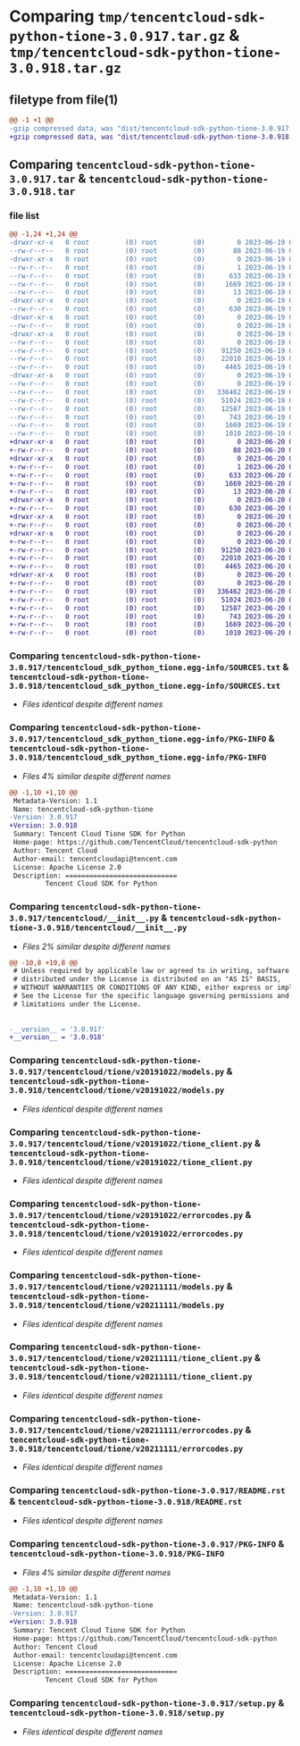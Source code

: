 # Comparing `tmp/tencentcloud-sdk-python-tione-3.0.917.tar.gz` & `tmp/tencentcloud-sdk-python-tione-3.0.918.tar.gz`

## filetype from file(1)

```diff
@@ -1 +1 @@
-gzip compressed data, was "dist/tencentcloud-sdk-python-tione-3.0.917.tar", last modified: Mon Jun 19 00:35:33 2023, max compression
+gzip compressed data, was "dist/tencentcloud-sdk-python-tione-3.0.918.tar", last modified: Tue Jun 20 02:50:41 2023, max compression
```

## Comparing `tencentcloud-sdk-python-tione-3.0.917.tar` & `tencentcloud-sdk-python-tione-3.0.918.tar`

### file list

```diff
@@ -1,24 +1,24 @@
-drwxr-xr-x   0 root         (0) root         (0)        0 2023-06-19 00:35:33.000000 tencentcloud-sdk-python-tione-3.0.917/
--rw-r--r--   0 root         (0) root         (0)       88 2023-06-19 00:35:33.000000 tencentcloud-sdk-python-tione-3.0.917/setup.cfg
-drwxr-xr-x   0 root         (0) root         (0)        0 2023-06-19 00:35:33.000000 tencentcloud-sdk-python-tione-3.0.917/tencentcloud_sdk_python_tione.egg-info/
--rw-r--r--   0 root         (0) root         (0)        1 2023-06-19 00:35:33.000000 tencentcloud-sdk-python-tione-3.0.917/tencentcloud_sdk_python_tione.egg-info/dependency_links.txt
--rw-r--r--   0 root         (0) root         (0)      633 2023-06-19 00:35:33.000000 tencentcloud-sdk-python-tione-3.0.917/tencentcloud_sdk_python_tione.egg-info/SOURCES.txt
--rw-r--r--   0 root         (0) root         (0)     1669 2023-06-19 00:35:33.000000 tencentcloud-sdk-python-tione-3.0.917/tencentcloud_sdk_python_tione.egg-info/PKG-INFO
--rw-r--r--   0 root         (0) root         (0)       13 2023-06-19 00:35:33.000000 tencentcloud-sdk-python-tione-3.0.917/tencentcloud_sdk_python_tione.egg-info/top_level.txt
-drwxr-xr-x   0 root         (0) root         (0)        0 2023-06-19 00:35:33.000000 tencentcloud-sdk-python-tione-3.0.917/tencentcloud/
--rw-r--r--   0 root         (0) root         (0)      630 2023-06-19 00:35:33.000000 tencentcloud-sdk-python-tione-3.0.917/tencentcloud/__init__.py
-drwxr-xr-x   0 root         (0) root         (0)        0 2023-06-19 00:35:33.000000 tencentcloud-sdk-python-tione-3.0.917/tencentcloud/tione/
--rw-r--r--   0 root         (0) root         (0)        0 2023-06-19 00:35:33.000000 tencentcloud-sdk-python-tione-3.0.917/tencentcloud/tione/__init__.py
-drwxr-xr-x   0 root         (0) root         (0)        0 2023-06-19 00:35:33.000000 tencentcloud-sdk-python-tione-3.0.917/tencentcloud/tione/v20191022/
--rw-r--r--   0 root         (0) root         (0)        0 2023-06-19 00:35:33.000000 tencentcloud-sdk-python-tione-3.0.917/tencentcloud/tione/v20191022/__init__.py
--rw-r--r--   0 root         (0) root         (0)    91250 2023-06-19 00:35:33.000000 tencentcloud-sdk-python-tione-3.0.917/tencentcloud/tione/v20191022/models.py
--rw-r--r--   0 root         (0) root         (0)    22010 2023-06-19 00:35:33.000000 tencentcloud-sdk-python-tione-3.0.917/tencentcloud/tione/v20191022/tione_client.py
--rw-r--r--   0 root         (0) root         (0)     4465 2023-06-19 00:35:33.000000 tencentcloud-sdk-python-tione-3.0.917/tencentcloud/tione/v20191022/errorcodes.py
-drwxr-xr-x   0 root         (0) root         (0)        0 2023-06-19 00:35:33.000000 tencentcloud-sdk-python-tione-3.0.917/tencentcloud/tione/v20211111/
--rw-r--r--   0 root         (0) root         (0)        0 2023-06-19 00:35:33.000000 tencentcloud-sdk-python-tione-3.0.917/tencentcloud/tione/v20211111/__init__.py
--rw-r--r--   0 root         (0) root         (0)   336462 2023-06-19 00:35:33.000000 tencentcloud-sdk-python-tione-3.0.917/tencentcloud/tione/v20211111/models.py
--rw-r--r--   0 root         (0) root         (0)    51024 2023-06-19 00:35:33.000000 tencentcloud-sdk-python-tione-3.0.917/tencentcloud/tione/v20211111/tione_client.py
--rw-r--r--   0 root         (0) root         (0)    12587 2023-06-19 00:35:33.000000 tencentcloud-sdk-python-tione-3.0.917/tencentcloud/tione/v20211111/errorcodes.py
--rw-r--r--   0 root         (0) root         (0)      743 2023-06-19 00:35:33.000000 tencentcloud-sdk-python-tione-3.0.917/README.rst
--rw-r--r--   0 root         (0) root         (0)     1669 2023-06-19 00:35:33.000000 tencentcloud-sdk-python-tione-3.0.917/PKG-INFO
--rw-r--r--   0 root         (0) root         (0)     1010 2023-06-19 00:35:33.000000 tencentcloud-sdk-python-tione-3.0.917/setup.py
+drwxr-xr-x   0 root         (0) root         (0)        0 2023-06-20 02:50:41.000000 tencentcloud-sdk-python-tione-3.0.918/
+-rw-r--r--   0 root         (0) root         (0)       88 2023-06-20 02:50:41.000000 tencentcloud-sdk-python-tione-3.0.918/setup.cfg
+drwxr-xr-x   0 root         (0) root         (0)        0 2023-06-20 02:50:41.000000 tencentcloud-sdk-python-tione-3.0.918/tencentcloud_sdk_python_tione.egg-info/
+-rw-r--r--   0 root         (0) root         (0)        1 2023-06-20 02:50:41.000000 tencentcloud-sdk-python-tione-3.0.918/tencentcloud_sdk_python_tione.egg-info/dependency_links.txt
+-rw-r--r--   0 root         (0) root         (0)      633 2023-06-20 02:50:41.000000 tencentcloud-sdk-python-tione-3.0.918/tencentcloud_sdk_python_tione.egg-info/SOURCES.txt
+-rw-r--r--   0 root         (0) root         (0)     1669 2023-06-20 02:50:41.000000 tencentcloud-sdk-python-tione-3.0.918/tencentcloud_sdk_python_tione.egg-info/PKG-INFO
+-rw-r--r--   0 root         (0) root         (0)       13 2023-06-20 02:50:41.000000 tencentcloud-sdk-python-tione-3.0.918/tencentcloud_sdk_python_tione.egg-info/top_level.txt
+drwxr-xr-x   0 root         (0) root         (0)        0 2023-06-20 02:50:41.000000 tencentcloud-sdk-python-tione-3.0.918/tencentcloud/
+-rw-r--r--   0 root         (0) root         (0)      630 2023-06-20 02:50:41.000000 tencentcloud-sdk-python-tione-3.0.918/tencentcloud/__init__.py
+drwxr-xr-x   0 root         (0) root         (0)        0 2023-06-20 02:50:41.000000 tencentcloud-sdk-python-tione-3.0.918/tencentcloud/tione/
+-rw-r--r--   0 root         (0) root         (0)        0 2023-06-20 02:50:41.000000 tencentcloud-sdk-python-tione-3.0.918/tencentcloud/tione/__init__.py
+drwxr-xr-x   0 root         (0) root         (0)        0 2023-06-20 02:50:41.000000 tencentcloud-sdk-python-tione-3.0.918/tencentcloud/tione/v20191022/
+-rw-r--r--   0 root         (0) root         (0)        0 2023-06-20 02:50:41.000000 tencentcloud-sdk-python-tione-3.0.918/tencentcloud/tione/v20191022/__init__.py
+-rw-r--r--   0 root         (0) root         (0)    91250 2023-06-20 02:50:41.000000 tencentcloud-sdk-python-tione-3.0.918/tencentcloud/tione/v20191022/models.py
+-rw-r--r--   0 root         (0) root         (0)    22010 2023-06-20 02:50:41.000000 tencentcloud-sdk-python-tione-3.0.918/tencentcloud/tione/v20191022/tione_client.py
+-rw-r--r--   0 root         (0) root         (0)     4465 2023-06-20 02:50:41.000000 tencentcloud-sdk-python-tione-3.0.918/tencentcloud/tione/v20191022/errorcodes.py
+drwxr-xr-x   0 root         (0) root         (0)        0 2023-06-20 02:50:41.000000 tencentcloud-sdk-python-tione-3.0.918/tencentcloud/tione/v20211111/
+-rw-r--r--   0 root         (0) root         (0)        0 2023-06-20 02:50:41.000000 tencentcloud-sdk-python-tione-3.0.918/tencentcloud/tione/v20211111/__init__.py
+-rw-r--r--   0 root         (0) root         (0)   336462 2023-06-20 02:50:41.000000 tencentcloud-sdk-python-tione-3.0.918/tencentcloud/tione/v20211111/models.py
+-rw-r--r--   0 root         (0) root         (0)    51024 2023-06-20 02:50:41.000000 tencentcloud-sdk-python-tione-3.0.918/tencentcloud/tione/v20211111/tione_client.py
+-rw-r--r--   0 root         (0) root         (0)    12587 2023-06-20 02:50:41.000000 tencentcloud-sdk-python-tione-3.0.918/tencentcloud/tione/v20211111/errorcodes.py
+-rw-r--r--   0 root         (0) root         (0)      743 2023-06-20 02:50:41.000000 tencentcloud-sdk-python-tione-3.0.918/README.rst
+-rw-r--r--   0 root         (0) root         (0)     1669 2023-06-20 02:50:41.000000 tencentcloud-sdk-python-tione-3.0.918/PKG-INFO
+-rw-r--r--   0 root         (0) root         (0)     1010 2023-06-20 02:50:41.000000 tencentcloud-sdk-python-tione-3.0.918/setup.py
```

### Comparing `tencentcloud-sdk-python-tione-3.0.917/tencentcloud_sdk_python_tione.egg-info/SOURCES.txt` & `tencentcloud-sdk-python-tione-3.0.918/tencentcloud_sdk_python_tione.egg-info/SOURCES.txt`

 * *Files identical despite different names*

### Comparing `tencentcloud-sdk-python-tione-3.0.917/tencentcloud_sdk_python_tione.egg-info/PKG-INFO` & `tencentcloud-sdk-python-tione-3.0.918/tencentcloud_sdk_python_tione.egg-info/PKG-INFO`

 * *Files 4% similar despite different names*

```diff
@@ -1,10 +1,10 @@
 Metadata-Version: 1.1
 Name: tencentcloud-sdk-python-tione
-Version: 3.0.917
+Version: 3.0.918
 Summary: Tencent Cloud Tione SDK for Python
 Home-page: https://github.com/TencentCloud/tencentcloud-sdk-python
 Author: Tencent Cloud
 Author-email: tencentcloudapi@tencent.com
 License: Apache License 2.0
 Description: ============================
         Tencent Cloud SDK for Python
```

### Comparing `tencentcloud-sdk-python-tione-3.0.917/tencentcloud/__init__.py` & `tencentcloud-sdk-python-tione-3.0.918/tencentcloud/__init__.py`

 * *Files 2% similar despite different names*

```diff
@@ -10,8 +10,8 @@
 # Unless required by applicable law or agreed to in writing, software
 # distributed under the License is distributed on an "AS IS" BASIS,
 # WITHOUT WARRANTIES OR CONDITIONS OF ANY KIND, either express or implied.
 # See the License for the specific language governing permissions and
 # limitations under the License.
 
 
-__version__ = '3.0.917'
+__version__ = '3.0.918'
```

### Comparing `tencentcloud-sdk-python-tione-3.0.917/tencentcloud/tione/v20191022/models.py` & `tencentcloud-sdk-python-tione-3.0.918/tencentcloud/tione/v20191022/models.py`

 * *Files identical despite different names*

### Comparing `tencentcloud-sdk-python-tione-3.0.917/tencentcloud/tione/v20191022/tione_client.py` & `tencentcloud-sdk-python-tione-3.0.918/tencentcloud/tione/v20191022/tione_client.py`

 * *Files identical despite different names*

### Comparing `tencentcloud-sdk-python-tione-3.0.917/tencentcloud/tione/v20191022/errorcodes.py` & `tencentcloud-sdk-python-tione-3.0.918/tencentcloud/tione/v20191022/errorcodes.py`

 * *Files identical despite different names*

### Comparing `tencentcloud-sdk-python-tione-3.0.917/tencentcloud/tione/v20211111/models.py` & `tencentcloud-sdk-python-tione-3.0.918/tencentcloud/tione/v20211111/models.py`

 * *Files identical despite different names*

### Comparing `tencentcloud-sdk-python-tione-3.0.917/tencentcloud/tione/v20211111/tione_client.py` & `tencentcloud-sdk-python-tione-3.0.918/tencentcloud/tione/v20211111/tione_client.py`

 * *Files identical despite different names*

### Comparing `tencentcloud-sdk-python-tione-3.0.917/tencentcloud/tione/v20211111/errorcodes.py` & `tencentcloud-sdk-python-tione-3.0.918/tencentcloud/tione/v20211111/errorcodes.py`

 * *Files identical despite different names*

### Comparing `tencentcloud-sdk-python-tione-3.0.917/README.rst` & `tencentcloud-sdk-python-tione-3.0.918/README.rst`

 * *Files identical despite different names*

### Comparing `tencentcloud-sdk-python-tione-3.0.917/PKG-INFO` & `tencentcloud-sdk-python-tione-3.0.918/PKG-INFO`

 * *Files 4% similar despite different names*

```diff
@@ -1,10 +1,10 @@
 Metadata-Version: 1.1
 Name: tencentcloud-sdk-python-tione
-Version: 3.0.917
+Version: 3.0.918
 Summary: Tencent Cloud Tione SDK for Python
 Home-page: https://github.com/TencentCloud/tencentcloud-sdk-python
 Author: Tencent Cloud
 Author-email: tencentcloudapi@tencent.com
 License: Apache License 2.0
 Description: ============================
         Tencent Cloud SDK for Python
```

### Comparing `tencentcloud-sdk-python-tione-3.0.917/setup.py` & `tencentcloud-sdk-python-tione-3.0.918/setup.py`

 * *Files identical despite different names*

